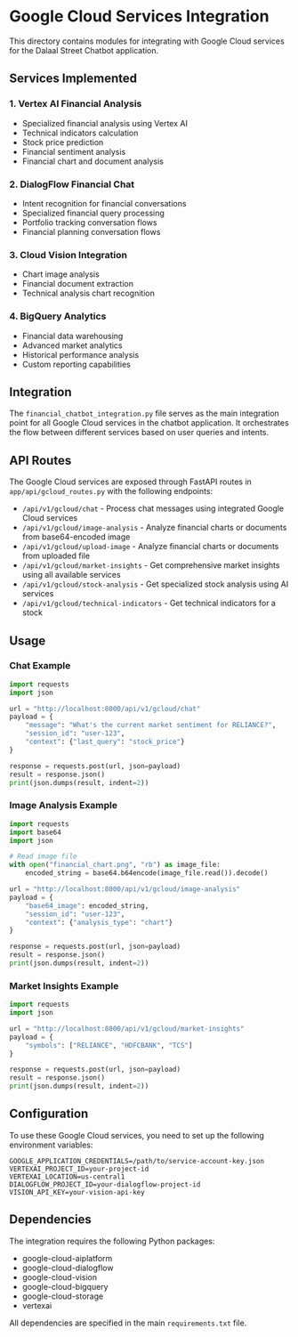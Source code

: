 # Google Cloud Services Integration

This directory contains modules for integrating with Google Cloud services for the Dalaal Street Chatbot application.

## Services Implemented

### 1. Vertex AI Financial Analysis
- Specialized financial analysis using Vertex AI
- Technical indicators calculation
- Stock price prediction
- Financial sentiment analysis
- Financial chart and document analysis

### 2. DialogFlow Financial Chat
- Intent recognition for financial conversations
- Specialized financial query processing
- Portfolio tracking conversation flows
- Financial planning conversation flows

### 3. Cloud Vision Integration
- Chart image analysis
- Financial document extraction
- Technical analysis chart recognition

### 4. BigQuery Analytics
- Financial data warehousing
- Advanced market analytics
- Historical performance analysis
- Custom reporting capabilities

## Integration

The `financial_chatbot_integration.py` file serves as the main integration point for all Google Cloud services in the chatbot application. It orchestrates the flow between different services based on user queries and intents.

## API Routes

The Google Cloud services are exposed through FastAPI routes in `app/api/gcloud_routes.py` with the following endpoints:

- `/api/v1/gcloud/chat` - Process chat messages using integrated Google Cloud services
- `/api/v1/gcloud/image-analysis` - Analyze financial charts or documents from base64-encoded image
- `/api/v1/gcloud/upload-image` - Analyze financial charts or documents from uploaded file
- `/api/v1/gcloud/market-insights` - Get comprehensive market insights using all available services
- `/api/v1/gcloud/stock-analysis` - Get specialized stock analysis using AI services
- `/api/v1/gcloud/technical-indicators` - Get technical indicators for a stock

## Usage

### Chat Example
```python
import requests
import json

url = "http://localhost:8000/api/v1/gcloud/chat"
payload = {
    "message": "What's the current market sentiment for RELIANCE?",
    "session_id": "user-123",
    "context": {"last_query": "stock_price"}
}

response = requests.post(url, json=payload)
result = response.json()
print(json.dumps(result, indent=2))
```

### Image Analysis Example
```python
import requests
import base64
import json

# Read image file
with open("financial_chart.png", "rb") as image_file:
    encoded_string = base64.b64encode(image_file.read()).decode()

url = "http://localhost:8000/api/v1/gcloud/image-analysis"
payload = {
    "base64_image": encoded_string,
    "session_id": "user-123",
    "context": {"analysis_type": "chart"}
}

response = requests.post(url, json=payload)
result = response.json()
print(json.dumps(result, indent=2))
```

### Market Insights Example
```python
import requests
import json

url = "http://localhost:8000/api/v1/gcloud/market-insights"
payload = {
    "symbols": ["RELIANCE", "HDFCBANK", "TCS"]
}

response = requests.post(url, json=payload)
result = response.json()
print(json.dumps(result, indent=2))
```

## Configuration

To use these Google Cloud services, you need to set up the following environment variables:

```
GOOGLE_APPLICATION_CREDENTIALS=/path/to/service-account-key.json
VERTEXAI_PROJECT_ID=your-project-id
VERTEXAI_LOCATION=us-central1
DIALOGFLOW_PROJECT_ID=your-dialogflow-project-id
VISION_API_KEY=your-vision-api-key
```

## Dependencies

The integration requires the following Python packages:
- google-cloud-aiplatform
- google-cloud-dialogflow
- google-cloud-vision
- google-cloud-bigquery
- google-cloud-storage
- vertexai

All dependencies are specified in the main `requirements.txt` file.
